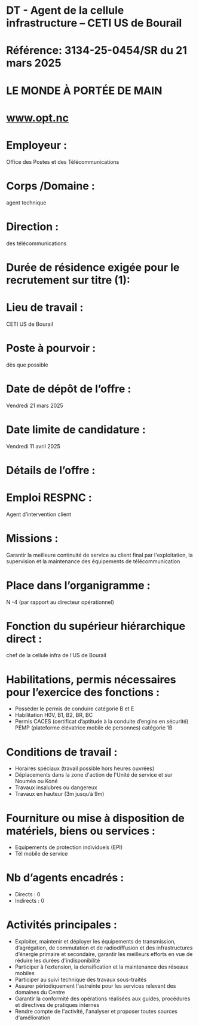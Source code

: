 # DT - Agent de la cellule infrastructure – CETI US de Bourail

# Référence: 3134-25-0454/SR du 21 mars 2025

# LE MONDE À PORTÉE DE MAIN

# www.opt.nc

# Employeur :

Office des Postes et des Télécommunications

# Corps /Domaine :

agent technique

# Direction :

des télécommunications

# Durée de résidence exigée pour le recrutement sur titre (1):

# Lieu de travail :

CETI US de Bourail

# Poste à pourvoir :

dès que possible

# Date de dépôt de l’offre :

Vendredi 21 mars 2025

# Date limite de candidature :

Vendredi 11 avril 2025

# Détails de l’offre :

# Emploi RESPNC :

Agent d’intervention client

# Missions :

Garantir la meilleure continuité de service au client final par l'exploitation, la supervision et la maintenance des équipements de télécommunication

# Place dans l’organigramme :

N -4 (par rapport au directeur opérationnel)

# Fonction du supérieur hiérarchique direct :

chef de la cellule infra de l’US de Bourail

# Habilitations, permis nécessaires pour l’exercice des fonctions :

- Posséder le permis de conduire catégorie B et E
- Habilitation H0V, B1, B2, BR, BC
- Permis CACES (certificat d’aptitude à la conduite d’engins en sécurité) PEMP (plateforme élévatrice mobile de personnes) catégorie 1B

# Conditions de travail :

- Horaires spéciaux (travail possible hors heures ouvrées)
- Déplacements dans la zone d'action de l'Unité de service et sur Nouméa ou Koné
- Travaux insalubres ou dangereux
- Travaux en hauteur (3m jusqu’à 9m)

# Fourniture ou mise à disposition de matériels, biens ou services :

- Equipements de protection individuels (EPI)
- Tél mobile de service

# Nb d’agents encadrés :

- Directs : 0
- Indirects : 0

# Activités principales :

- Exploiter, maintenir et déployer les équipements de transmission, d’agrégation, de commutation et de radiodiffusion et des infrastructures d’énergie primaire et secondaire, garantir les meilleurs efforts en vue de réduire les durées d'indisponibilité
- Participer à l’extension, la densification et la maintenance des réseaux mobiles
- Participer au suivi technique des travaux sous-traités
- Assurer périodiquement l'astreinte pour les services relevant des domaines du Centre
- Garantir la conformité des opérations réalisées aux guides, procédures et directives de pratiques internes
- Rendre compte de l'activité, l'analyser et proposer toutes sources d'amélioration